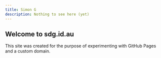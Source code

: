 ```yaml
---
title: Simon G
description: Nothing to see here (yet)
---
```


## Welcome to sdg.id.au

This site was created for the purpose of experimenting with GitHub Pages and a custom domain.
